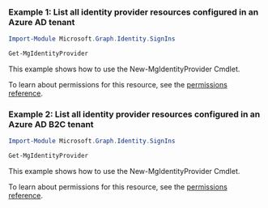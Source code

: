 ### Example 1: List all identity provider resources configured in an Azure AD tenant

```powershellImport-Module Microsoft.Graph.Identity.SignIns

Get-MgIdentityProvider
```
This example shows how to use the New-MgIdentityProvider Cmdlet.
To learn about permissions for this resource, see the [permissions reference](/graph/permissions-reference).

### Example 2: List all identity provider resources configured in an Azure AD B2C tenant

```powershellImport-Module Microsoft.Graph.Identity.SignIns

Get-MgIdentityProvider
```
This example shows how to use the New-MgIdentityProvider Cmdlet.
To learn about permissions for this resource, see the [permissions reference](/graph/permissions-reference).


